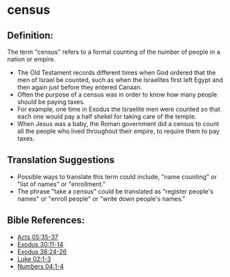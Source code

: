 # census #

## Definition: ##

The term "census" refers to a formal counting of the number of people in a nation or empire.

* The Old Testament records different times when God ordered that the men of Israel be counted, such as when the Israelites first left Egypt and then again just before they entered Canaan.
* Often the purpose of a census was in order to know how many people should be paying taxes.
* For example, one time in Exodus the Israelite men were counted so that each one would pay a half shekel for taking care of the temple.
* When Jesus was a baby, the Roman government did a census to count all the people who lived throughout their empire, to require them to pay taxes.

## Translation Suggestions ##

* Possible ways to translate this term could include, "name counting" or "list of names" or "enrollment."
* The phrase "take a census" could be translated as "register people's names" or "enroll people" or "write down people's names."



## Bible References: ##

* [Acts 05:35-37](en/tn/act/help/05/35)
* [Exodus 30:11-14](en/tn/exo/help/30/11)
* [Exodus 38:24-26](en/tn/exo/help/38/24)
* [Luke 02:1-3](en/tn/luk/help/02/01)
* [Numbers 04:1-4](en/tn/num/help/04/01)